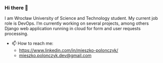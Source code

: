 ### Hi there 👋
I am Wrocław University of Science and Technology student. My current job role is DevOps. I’m currently working on several projects, among others Django web application running in cloud for form and user requests processing.
- 📫 How to reach me:
  - https://www.linkedin.com/in/mieszko-polonczyk/
  - mieszko.polonczyk.dev@gmail.com
<!--
**M-Polonczyk/M-Polonczyk** is a ✨ _special_ ✨ repository because its `README.md` (this file) appears on your GitHub profile.

Here are some ideas to get you started:

- 🌱 I’m currently learning ...
- 👯 I’m looking to collaborate on ...
- 🤔 I’m looking for help with ...
-->
